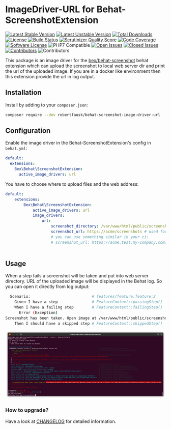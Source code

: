 # ImageDriver-URL for Behat-ScreenshotExtension

[![Latest Stable Version](https://poser.pugx.org/robertfausk/mink-panther-driver/v/stable.svg)](https://packagist.org/packages/robertfausk/behat-screenshot-image-driver-url)
[![Latest Unstable Version](https://poser.pugx.org/robertfausk/behat-screenshot-image-driver-url/v/unstable.svg)](https://packagist.org/packages/robertfausk/behat-screenshot-image-driver-url)
[![Total Downloads](https://poser.pugx.org/robertfausk/behat-screenshot-image-driver-url/downloads.svg)](https://packagist.org/packages/robertfausk/behat-screenshot-image-driver-url)
[![License](https://poser.pugx.org/robertfausk/behat-screenshot-image-driver-url/license.svg)](https://packagist.org/packages/robertfausk/behat-screenshot-image-driver-url)
[![Build Status](https://travis-ci.org/robertfausk/behat-screenshot-image-driver-url.svg?branch=master)](https://travis-ci.org/robertfausk/behat-screenshot-image-driver-url)
[![Scrutinizer Quality Score](https://scrutinizer-ci.com/g/robertfausk/behat-screenshot-image-driver-url/badges/quality-score.png?b=master)](https://scrutinizer-ci.com/g/robertfausk/behat-screenshot-image-driver-url/)
[![Code Coverage](https://scrutinizer-ci.com/g/robertfausk/behat-screenshot-image-driver-url/badges/coverage.png?b=master)](https://scrutinizer-ci.com/g/robertfausk/behat-screenshot-image-driver-url/)
[![Software License](https://img.shields.io/badge/license-MIT-brightgreen.svg?style=flat-square)](LICENSE)
![PHP7 Compatible](https://img.shields.io/travis/php-v/robertfausk/behat-screenshot-image-driver-url/master?style=flat-square)
[![Open Issues](https://img.shields.io/github/issues-raw/robertfausk/behat-screenshot-image-driver-url?style=flat-square)](https://github.com/robertfausk/behat-screenshot-image-driver-url/issues)
[![Closed Issues](https://img.shields.io/github/issues-closed-raw/robertfausk/behat-screenshot-image-driver-url?style=flat-square)](https://github.com/robertfausk/behat-screenshot-image-driver-url/issues?q=is%3Aissue+is%3Aclosed)
[![Contributors](https://img.shields.io/github/contributors/robertfausk/behat-screenshot-image-driver-url?style=flat-square)](https://github.com/robertfausk/behat-screenshot-image-driver-url/graphs/contributors)
![Contributors](https://img.shields.io/maintenance/yes/2020?style=flat-square)


This package is an image driver for the [bex/behat-screenshot](https://github.com/elvetemedve/behat-screenshot) behat extension which can upload the screenshot to local web server dir and print the url of the uploaded image.
If you are in a docker like environment then this extension provide the url in log output. 

## Installation


Install by adding to your `composer.json`:

```bash
composer require --dev robertfausk/behat-screenshot-image-driver-url
```

## Configuration

Enable the image driver in the Behat-ScreenshotExtension's config in `behat.yml`:

```yml
default:
  extensions:
    Bex\Behat\ScreenshotExtension:
      active_image_drivers: url
```

You have to choose where to upload files and the web address:

```yml
default:
    extensions:
        Bex\Behat\ScreenshotExtension:
            active_image_drivers: url
            image_drivers:
                url:
                    screenshot_directory: /var/www/html/public/screenshots # your local web server dir where the image gets saved
                    screenshot_url: https://acme/screenshots # used for creation of web url; could also be something like https://localhost:9000/screenshots
                    # you can use something similar in your ci:
                    # screenshot_url: https://acme.test.my-company.com/screenshots
                    
```

## Usage

When a step fails a screenshot will be taken and put into web server directory. URL of the uploaded image will be displayed in the Behat log.
So you can open it directly from log output:

```bash
  Scenario:                           # features/feature.feature:2
    Given I have a step               # FeatureContext::passingStep()
    When I have a failing step        # FeatureContext::failingStep()
      Error (Exception)
Screenshot has been taken. Open image at /var/www/html/public/screenshots/IMAGE_LINK.png or https://acme/screenshots/IMAGE_LINK.png
    Then I should have a skipped step # FeatureContext::skippedStep()
```

![console output example of behat screenshot image driver url](doc/images/console_output.png)


### How to upgrade?

Have a look at [CHANGELOG](CHANGELOG.md) for detailed information.

